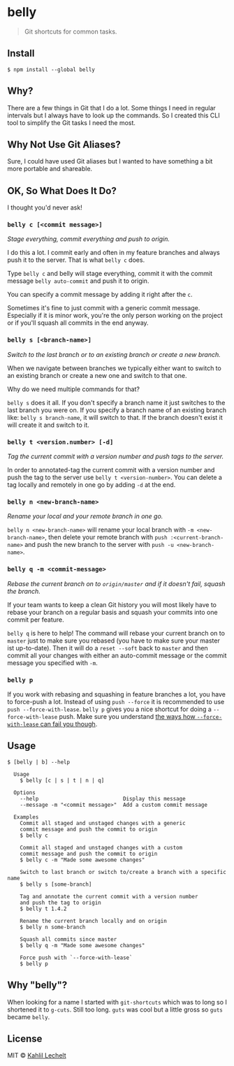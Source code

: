 # belly

> Git shortcuts for common tasks.

## Install

```
$ npm install --global belly
```

## Why?

There are a few things in Git that I do a lot. Some things I need in regular intervals but I always have to look up the commands. So I created this CLI tool to simplify the Git tasks I need the most.

## Why Not Use Git Aliases?

Sure, I could have used Git aliases but I wanted to have something a bit more portable and shareable.

## OK, So What Does It Do?

I thought you'd never ask!

### `belly c [<commit message>]`

_Stage everything, commit everything and push to origin._

I do this a lot. I commit early and often in my feature branches and
always push it to the server. That is what `belly c` does.

Type `belly c` and belly will stage everything, commit it with the
commit message `belly auto-commit` and push it to origin.

You can specify a commit message by adding it right after the `c`.

Sometimes it's fine to just commit with a generic commit message.
Especially if it is minor work, you're the only person working on
the project or if you'll squash all commits in the end anyway.

### `belly s [<branch-name>]`

_Switch to the last branch or to an existing branch or create a new branch._

When we navigate between branches we typically either want to switch to an existing branch or
create a new one and switch to that one.

Why do we need multiple commands for that?

`belly s` does it all. If you don't specify a branch name it just switches to the last branch
you were on. If you specify a branch name of an existing branch like: `belly s branch-name`, it will switch to that. If the branch doesn't exist it will create it and switch to it.

### `belly t <version.number> [-d]`

_Tag the current commit with a version number and push tags to the server._

In order to annotated-tag the current commit with a version number and push the tag to the server use `belly t <version-number>`.
You can delete a tag locally and remotely in one go by adding `-d` at the end.

### `belly n <new-branch-name>`

_Rename your local and your remote branch in one go._

`belly n <new-branch-name>` will rename your local branch with `-m <new-branch-name>`, then delete your remote branch with `push :<current-branch-name>` and push the new branch to the server with `push -u <new-branch-name>`.

### `belly q -m <commit-message>`

_Rebase the current branch on to `origin/master` and if it doesn't fail, squash the branch._

If your team wants to keep a clean Git history you will most likely have to rebase your branch on a regular basis and squash your commits into one commit per feature.

`belly q` is here to help! The command will rebase your current branch on to `master` just to make sure you rebased (you have to make sure your master ist up-to-date). Then it will do a `reset --soft` back to `master` and then commit all your changes with either an auto-commit message or the commit message you specified with `-m`.

### `belly p`

If you work with rebasing and squashing in feature branches a lot, you have to force-push a lot. Instead of using `push --force` it is recommended to use `push --force-with-lease`. `belly p` gives you a nice shortcut for doing a `--force-with-lease` push. Make sure you understand [the ways how `--force-with-lease` can fail you though](https://developer.atlassian.com/blog/2015/04/force-with-lease/).

## Usage

```
$ [belly | b] --help

  Usage
    $ belly [c | s | t | n | q]

  Options
    --help                           Display this message
    --message -m "<commit message>"  Add a custom commit message

  Examples
    Commit all staged and unstaged changes with a generic
    commit message and push the commit to origin
    $ belly c

    Commit all staged and unstaged changes with a custom
    commit message and push the commit to origin
    $ belly c -m "Made some awesome changes"

    Switch to last branch or switch to/create a branch with a specific name
    $ belly s [some-branch]

    Tag and annotate the current commit with a version number
    and push the tag to origin
    $ belly t 1.4.2

    Rename the current branch locally and on origin
    $ belly n some-branch

    Squash all commits since master
    $ belly q -m "Made some awesome changes"

    Force push with `--force-with-lease`
    $ belly p

```

## Why "belly"?
When looking for a name I started with `git-shortcuts` which was to long
so I shortened it to `g-cuts`. Still too long. `guts` was cool but a little
gross so `guts` became `belly`.

## License

MIT © [Kahlil Lechelt](https://github.com/kahlil)
